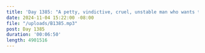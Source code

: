 ```yaml
---
title: 'Day 1385: "A petty, vindictive, cruel, unstable man who wants to be a tyrant."'
date: 2024-11-04 15:22:00 -08:00
file: "/uploads/B1385.mp3"
post: Day 1385
duration: '00:06:50'
length: 4901516
---
```


